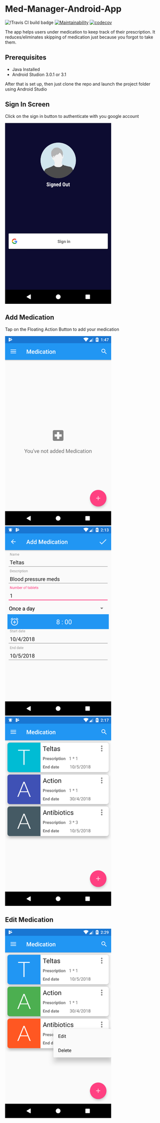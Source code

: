 # Med-Manager-Android-App
![!Travis CI build badge](https://travis-ci.org/andronicus-kim/Med-Manager-Android-App.svg?branch=master) [![Maintainability](https://api.codeclimate.com/v1/badges/3e19559073d74aebbd49/maintainability)](https://codeclimate.com/github/andronicus-kim/Med-Manager-Android-App/maintainability) [![codecov](https://codecov.io/gh/andronicus-kim/Med-Manager-Android-App/branch/master/graph/badge.svg)](https://codecov.io/gh/andronicus-kim/Med-Manager-Android-App)

The app helps users under medication to keep track of their prescription. It reduces/eliminates skipping of medication just because you forgot to take them.

## Prerequisites
- Java Installed
- Android Studion 3.0.1 or 3.1

After that is set up, then just clone the repo and launch the project folder using Android Studio


## Sign In Screen

Click on the sign in button to authenticate with you google account

<img src="https://github.com/andronicus-kim/Med-Manager-Android-App/blob/dev/screenshots/sign_in.png" width="350"/> 

## Add Medication
Tap on the Floating Action Button to add your medication


<img src="https://github.com/andronicus-kim/Med-Manager-Android-App/blob/dev/screenshots/no_medication_added.png" width="350"/> <img src="https://github.com/andronicus-kim/Med-Manager-Android-App/blob/dev/screenshots/add_medication.png" width="350"/> <img src="https://github.com/andronicus-kim/Med-Manager-Android-App/blob/dev/screenshots/medication.png" width="350"/> 

## Edit Medication
<img src="https://github.com/andronicus-kim/Med-Manager-Android-App/blob/dev/screenshots/edit_antibiotics.png" width="350"/> 
